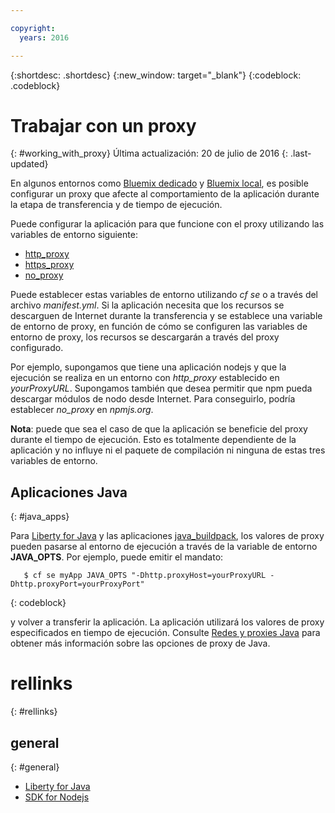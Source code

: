 ```yaml
---

copyright:
  years: 2016

---
```


{:shortdesc: .shortdesc}
{:new_window: target="_blank"}
{:codeblock: .codeblock}


# Trabajar con un proxy
{: #working_with_proxy}
Última actualización: 20 de julio de 2016
{: .last-updated}

En algunos entornos como [Bluemix dedicado](../../dedicated/index.html#dedicated) y
[Bluemix local](../../local/index.html#local), es posible configurar un proxy que afecte al comportamiento de la aplicación durante la etapa de transferencia y de tiempo de ejecución.

Puede configurar la aplicación para que funcione con el proxy utilizando las variables de entorno siguiente:
  * [http_proxy](https://docs.cloudfoundry.org/buildpacks/proxy-usage.html)
  * [https_proxy](https://docs.cloudfoundry.org/buildpacks/proxy-usage.html)
  * [no_proxy](http://www.gnu.org/software/wget/manual/html_node/Proxies.html)
  
Puede establecer estas variables de entorno utilizando *cf se* o a través del archivo
*manifest.yml*.  Si la aplicación necesita que los recursos se descarguen de Internet durante la transferencia y se establece una variable de entorno de proxy, en función de cómo se configuren las variables de entorno de proxy, los recursos se descargarán a través del proxy configurado.  

Por ejemplo, supongamos que tiene una aplicación nodejs y que la ejecución se realiza en un entorno con *http_proxy* establecido en
*yourProxyURL*.  Supongamos también que desea permitir que npm pueda descargar módulos de nodo desde Internet. Para conseguirlo, podría establecer *no_proxy* en *npmjs.org*. 

**Nota**: puede que sea el caso de que la aplicación se beneficie del proxy durante el tiempo de ejecución.  Esto es totalmente dependiente de la aplicación y no influye ni el paquete de compilación ni ninguna de estas tres variables de entorno.

## Aplicaciones Java
{: #java_apps}

Para [Liberty for Java](../runtimes/liberty/index.html) y las aplicaciones
[java_buildpack](../runtimes/tomcat/index.html), los valores de proxy pueden pasarse al entorno de ejecución a través de la variable de entorno **JAVA_OPTS**.  Por ejemplo, puede emitir el mandato: 
```
   $ cf se myApp JAVA_OPTS "-Dhttp.proxyHost=yourProxyURL -Dhttp.proxyPort=yourProxyPort"
```
{: codeblock}

y volver a transferir la aplicación.  La aplicación utilizará los valores de proxy especificados en tiempo de ejecución. Consulte
[Redes y proxies Java](https://docs.oracle.com/javase/8/docs/technotes/guides/net/proxies.html) para obtener más información sobre las opciones de proxy de Java. 

# rellinks
{: #rellinks}
## general
{: #general}
* [Liberty for Java](../runtimes/liberty/index.html)
* [SDK for Nodejs](../runtimes/nodejs/index.html)
